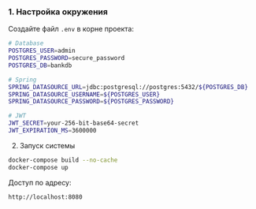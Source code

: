 ### 1. Настройка окружения

Создайте файл `.env` в корне проекта:

```bash
# Database
POSTGRES_USER=admin
POSTGRES_PASSWORD=secure_password
POSTGRES_DB=bankdb

# Spring
SPRING_DATASOURCE_URL=jdbc:postgresql://postgres:5432/${POSTGRES_DB}
SPRING_DATASOURCE_USERNAME=${POSTGRES_USER}
SPRING_DATASOURCE_PASSWORD=${POSTGRES_PASSWORD}

# JWT
JWT_SECRET=your-256-bit-base64-secret
JWT_EXPIRATION_MS=3600000
```

2. Запуск системы
```bash
docker-compose build --no-cache
docker-compose up

```
Доступ по адресу:
```bash
http://localhost:8080
```
